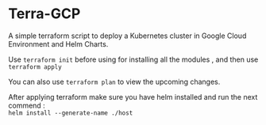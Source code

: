 # Terra-GCP

A simple terraform script to deploy a Kubernetes cluster in Google Cloud Environment and Helm Charts.

Use ```terraform init``` before using for installing all the modules , and then use ```terraform apply``` 

You can also use ```terraform plan``` to view the upcoming changes.

After applying terraform make sure you have helm installed and run the next commend :   
```helm install --generate-name ./host```
